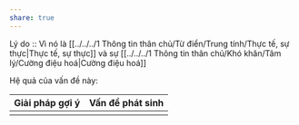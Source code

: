 ```yaml
---
share: true
---
```

Lý do :: Vì nó là [[../../../1 Thông tin thân chủ/Từ điển/Trung tính/Thực tế, sự thực|Thực tế, sự thực]] và sự [[../../../1 Thông tin thân chủ/Khó khăn/Tâm lý/Cường điệu hoá|Cường điệu hoá]]

Hệ quả của vấn đề này:


| Giải pháp gợi ý | Vấn đề phát sinh |
| --------------- | ---------------- |
|                 |                  |